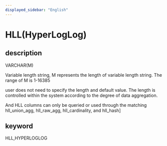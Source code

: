 ```yaml
---
displayed_sidebar: "English"
---
```


# HLL(HyperLogLog)

## description

VARCHAR(M)

Variable length string, M represents the length of variable length string. The range of M is 1-16385

user does not need to specify the length and default value. The length is controlled within the system according to the degree of data aggregation.

And HLL columns can only be queried or used through the matching hll_union_agg, hll_raw_agg, hll_cardinality, and hll_hash]

## keyword

HLL,HYPERLOGLOG
